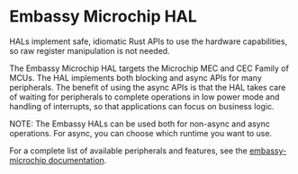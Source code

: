 # Embassy Microchip HAL

HALs implement safe, idiomatic Rust APIs to use the hardware capabilities, so
raw register manipulation is not needed.

The Embassy Microchip HAL targets the Microchip MEC and CEC Family of MCUs. The
HAL implements both blocking and async APIs for many peripherals. The benefit of
using the async APIs is that the HAL takes care of waiting for peripherals to
complete operations in low power mode and handling of interrupts, so that
applications can focus on business logic.

NOTE: The Embassy HALs can be used both for non-async and async operations. For
async, you can choose which runtime you want to use.

For a complete list of available peripherals and features, see the
[embassy-microchip documentation](https://docs.embassy.dev/embassy-microchip).
